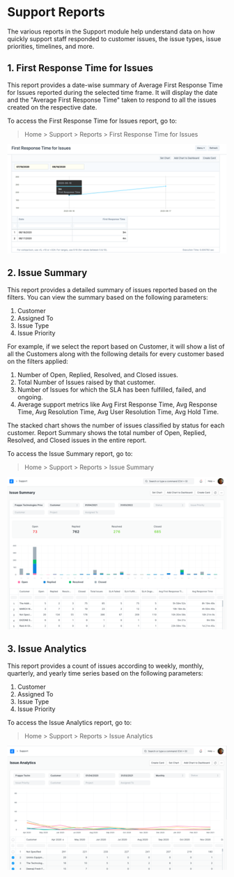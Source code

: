 
# Support Reports


The various reports in the Support module help understand data on how quickly support staff responded to customer issues, the issue types, issue priorities, timelines, and more.


## 1. First Response Time for Issues


This report provides a date-wise summary of Average First Response Time for Issues reported during the selected time frame. It will display the date and the "Average First Response Time" taken to respond to all the issues created on the respective date.


To access the First Response Time for Issues report, go to:



> 
> Home > Support > Reports > First Response Time for Issues
> 
> 
> 


![First Response Time for Issues](/files/first-response-time.png)


## 2. Issue Summary


This report provides a detailed summary of issues reported based on the filters. You can view the summary based on the following parameters:


1. Customer
2. Assigned To
3. Issue Type
4. Issue Priority


For example, if we select the report based on Customer, it will show a list of all the Customers along with the following details for every customer based on the filters applied:


1. Number of Open, Replied, Resolved, and Closed issues.
2. Total Number of Issues raised by that customer.
3. Number of Issues for which the SLA has been fulfilled, failed, and ongoing.
4. Average support metrics like Avg First Response Time, Avg Response Time, Avg Resolution Time, Avg User Resolution Time, Avg Hold Time.


The stacked chart shows the number of issues classified by status for each customer. Report Summary shows the total number of Open, Replied, Resolved, and Closed issues in the entire report.


To access the Issue Summary report, go to:



> 
> Home > Support > Reports > Issue Summary
> 
> 
> 


![Issue Summary](/files/issue-summary-report.png)


## 3. Issue Analytics


This report provides a count of issues according to weekly, monthly, quarterly, and yearly time series based on the following parameters:


1. Customer
2. Assigned To
3. Issue Type
4. Issue Priority


To access the Issue Analytics report, go to:



> 
> Home > Support > Reports > Issue Analytics
> 
> 
> 


![Issue Analytics](/files/issue-analytics.png)


